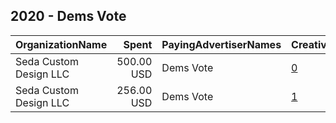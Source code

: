 ## 2020 - Dems Vote 
|OrganizationName|Spent|PayingAdvertiserNames|CreativeUrls|Impressions|Genders|AgeBrackets|CountryCodes|BillingAddresses|CandidateBallotInformation|
|:---|---:|:---|:---|---:|:---|:---|:---|:---|:---|
|Seda Custom Design LLC|500.00 USD|Dems Vote|[0](https://www.snap.com/political-ads/asset/00d3bbd86006e3218060be8d63404d97f658dc86a74a23d6831516e1cf38c463?mediaType=mp4)|92,082|FEMALE|18-35|united states|US||
|Seda Custom Design LLC|256.00 USD|Dems Vote|[1](https://www.snap.com/political-ads/asset/ae026c8aa5989d4948606c7f8ba4efb230eae190f6ceae5f0cb61dd792f5e7e9?mediaType=jpeg)|100,975|FEMALE|17-35|united states|US|Georgia Senate Runoffs|
